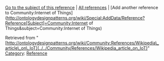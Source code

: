 [Go to the subject of this reference](../../Community/Internet_of_Things "Community:Internet of Things") | [All references](../../Community/References.1 "Community:References") | [Add another reference to Community:Internet of Things](http://ontologydesignpatterns.org/wiki/Special:AddData/Reference?Reference[Subject]=Community:Internet of Things&subject=Community:Internet of Things)


Retrieved from "[http://ontologydesignpatterns.org/wiki/Community:References/Wikipedia\_article\_on\_IoT](../../Community/References/Wikipedia_article_on_IoT)"
 [Category](http://ontologydesignpatterns.org/wiki/Special:Categories "Special:Categories"): [Reference](../../Category/Reference "Category:Reference")